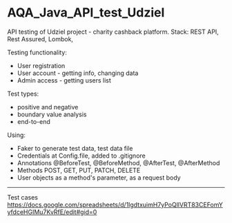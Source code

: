 # AQA_Java_API_test_Udziel
API testing of Udziel project - charity cashback platform.
Stack: REST API, Rest Assured, Lombok, 

Testing functionality:
- User registration
- User account - getting info, changing data
- Admin access - getting users list

Test types:
- positive and negative
- boundary value analysis
- end-to-end

Using:
- Faker to generate test data, test data file
- Credentials at Config.file, added to .gitignore
- Annotations @BeforeTest, @BeforeMethod, @AfterTest, @AfterMethod
- Methods POST, GET, PUT, PATCH, DELETE
- User objects as a method's parameter, as a request body

--------------------------------------------------------------------------------------------------------- 
Test cases https://docs.google.com/spreadsheets/d/1lgdtxuimH7yPoQllVRT83CEFomYyfdceHGIMu7KvRfE/edit#gid=0


